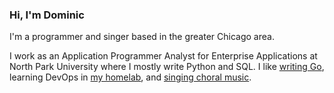 ### Hi, I'm Dominic

I'm a programmer and singer based in the greater Chicago area.

I work as an Application Programmer Analyst for Enterprise Applications at North Park University where I mostly write Python and SQL. I like [writing Go](https://dominicgerman.com/posts/4), learning DevOps in [my homelab](https://dominicgerman.github.io/homelab), and [singing choral music](https://www.google.com/search?q=best+choral+performance+dominic+german).
